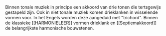 Binnen tonale muziek in principe een akkoord van drie tonen die tertsgewijs gestapeld zijn.  Ook in niet tonale muziek komen drieklanken in wisselende vormen voor. In het Engels worden deze aangeduid met "trichord". Binnen de klassieke [[HARMONIELEER]] vormen drieklank en [[Septiemakkoord]] de belangrijkste harmonische bouwstenen.